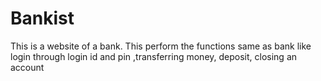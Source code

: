 # Bankist
This is a website of a bank. This perform the functions same as bank like login through login id and pin ,transferring money, deposit, closing an account
